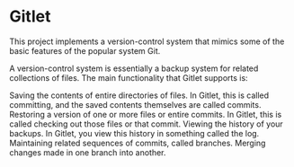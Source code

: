 # Gitlet

This project implements a version-control system that mimics some of the basic features of the popular system Git.

A version-control system is essentially a backup system for related collections of files. The main functionality that Gitlet supports is:

Saving the contents of entire directories of files. In Gitlet, this is called committing, and the saved contents themselves are called commits.
Restoring a version of one or more files or entire commits. In Gitlet, this is called checking out those files or that commit.
Viewing the history of your backups. In Gitlet, you view this history in something called the log.
Maintaining related sequences of commits, called branches.
Merging changes made in one branch into another.
